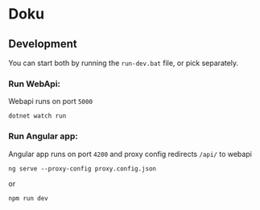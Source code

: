 # Doku

## Development
You can start both by running the `run-dev.bat` file, or pick separately.
### Run WebApi:
Webapi runs on port `5000`
```
dotnet watch run
```

### Run Angular app:
Angular app runs on port `4200` and proxy config redirects `/api/` to webapi
```
ng serve --proxy-config proxy.config.json
```
or
```
npm run dev
```
